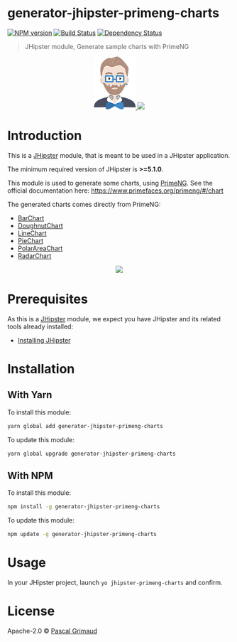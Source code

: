 # generator-jhipster-primeng-charts
[![NPM version][npm-image]][npm-url] [![Build Status][travis-image]][travis-url] [![Dependency Status][daviddm-image]][daviddm-url]
> JHipster module, Generate sample charts with PrimeNG

<div align="center">
  <a href="http://jhipster.github.io">
    <img src="https://raw.githubusercontent.com/jhipster/jhipster.github.io/master/images/logo/logo-jhipster.png">
  </a>
  <a href="https://www.primefaces.org/primeng">
    <img width=140px src="https://pbs.twimg.com/profile_images/997879108003598336/25-uf-bj_400x400.jpg">
  </a>
</div>


# Introduction

This is a [JHipster](http://jhipster.github.io/) module, that is meant to be used in a JHipster application.

The minimum required version of JHipster is **>=5.1.0**.

This module is used to generate some charts, using [PrimeNG](https://www.primefaces.org/primeng).
See the official documentation here: https://www.primefaces.org/primeng/#/chart

The generated charts comes directly from PrimeNG:
- [BarChart](https://www.primefaces.org/primeng/#/chart/bar)
- [DoughnutChart](https://www.primefaces.org/primeng/#/chart/doughnut)
- [LineChart](https://www.primefaces.org/primeng/#/chart/line)
- [PieChart](https://www.primefaces.org/primeng/#/chart/pie)
- [PolarAreaChart](https://www.primefaces.org/primeng/#/chart/polararea)
- [RadarChart](https://www.primefaces.org/primeng/#/chart/radar)

<div align="center">
    <img src="https://raw.githubusercontent.com/pascalgrimaud/generator-jhipster-primeng-charts/master/images/generator-jhipster-primeng-charts.gif">
</div>


# Prerequisites

As this is a [JHipster](http://jhipster.github.io/) module, we expect you have JHipster and its related tools already installed:

- [Installing JHipster](https://jhipster.github.io/installation.html)

# Installation

## With Yarn

To install this module:

```bash
yarn global add generator-jhipster-primeng-charts
```

To update this module:

```bash
yarn global upgrade generator-jhipster-primeng-charts
```

## With NPM

To install this module:

```bash
npm install -g generator-jhipster-primeng-charts
```

To update this module:

```bash
npm update -g generator-jhipster-primeng-charts
```

# Usage

In your JHipster project, launch `yo jhipster-primeng-charts` and confirm.


# License

Apache-2.0 © [Pascal Grimaud](https://twitter.com/pascalgrimaud)


[npm-image]: https://img.shields.io/npm/v/generator-jhipster-primeng-charts.svg
[npm-url]: https://npmjs.org/package/generator-jhipster-primeng-charts
[travis-image]: https://travis-ci.org/pascalgrimaud/generator-jhipster-primeng-charts.svg?branch=master
[travis-url]: https://travis-ci.org/pascalgrimaud/generator-jhipster-primeng-charts
[daviddm-image]: https://david-dm.org/pascalgrimaud/generator-jhipster-primeng-charts.svg?theme=shields.io
[daviddm-url]: https://david-dm.org/pascalgrimaud/generator-jhipster-module
